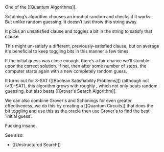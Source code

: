 One of the [[Quantum Algorithms]].

Schöning’s algorithm chooses an input at random and checks if it works. But unlike random guessing, it doesn’t just throw this string away. 

It picks an unsatisfied clause and toggles a bit in the string to satisfy that clause. 

This might un-satisfy a different, previously-satisfied clause, but on average it's beneficial to keep toggling bits in this manner a few times. 

If the initial guess was close enough, there’s a fair chance we’ll stumble upon the correct solution. If not, then after some number of steps, the computer starts again with a new completely random guess. 

It turns out for 3-SAT ([[Boolean Satisfiability Problems]]) (although not (>3)-SAT), this algorithm grows with roughly , which not only beats random guessing, but also beats [[Grover's Search Algorithm]].

We can also combine Grover's and Schonings for even greater effectiveness, we do this by creating a [[Quantum Circuits]] that does the bit toggling and use this as the oracle then use Grover's to find the best 'initial guess'.

Fucking insane.


See also:
- [[Unstructured Search]]